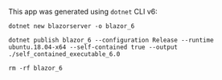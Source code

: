 This app was generated using `dotnet` CLI v6:
```
dotnet new blazorserver -o blazor_6

dotnet publish blazor_6 --configuration Release --runtime ubuntu.18.04-x64 --self-contained true --output ./self_contained_executable_6.0

rm -rf blazor_6
```
